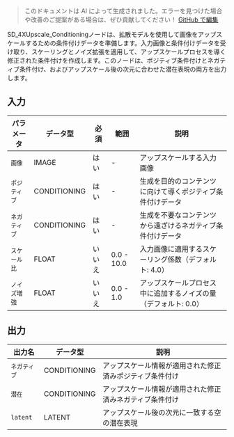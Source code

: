> このドキュメントは AI によって生成されました。エラーを見つけた場合や改善のご提案がある場合は、ぜひ貢献してください！ [GitHub で編集](https://github.com/Comfy-Org/embedded-docs/blob/main/comfyui_embedded_docs/docs/SD_4XUpscale_Conditioning/ja.md)

SD_4XUpscale_Conditioningノードは、拡散モデルを使用して画像をアップスケールするための条件付けデータを準備します。入力画像と条件付けデータを受け取り、スケーリングとノイズ拡張を適用して、アップスケールプロセスを導く修正された条件付けを作成します。このノードは、ポジティブ条件付けとネガティブ条件付け、およびアップスケール後の次元に合わせた潜在表現の両方を出力します。

## 入力

| パラメータ | データ型 | 必須 | 範囲 | 説明 |
|-----------|-----------|----------|-------|-------------|
| `画像` | IMAGE | はい | - | アップスケールする入力画像 |
| `ポジティブ` | CONDITIONING | はい | - | 生成を目的のコンテンツに向けて導くポジティブ条件付けデータ |
| `ネガティブ` | CONDITIONING | はい | - | 生成を不要なコンテンツから遠ざけるネガティブ条件付けデータ |
| `スケール比` | FLOAT | いいえ | 0.0 - 10.0 | 入力画像に適用するスケーリング係数（デフォルト: 4.0） |
| `ノイズ増強` | FLOAT | いいえ | 0.0 - 1.0 | アップスケールプロセス中に追加するノイズの量（デフォルト: 0.0） |

## 出力

| 出力名 | データ型 | 説明 |
|-------------|-----------|-------------|
| `ネガティブ` | CONDITIONING | アップスケール情報が適用された修正済みポジティブ条件付け |
| `潜在` | CONDITIONING | アップスケール情報が適用された修正済みネガティブ条件付け |
| `latent` | LATENT | アップスケール後の次元に一致する空の潜在表現 |
